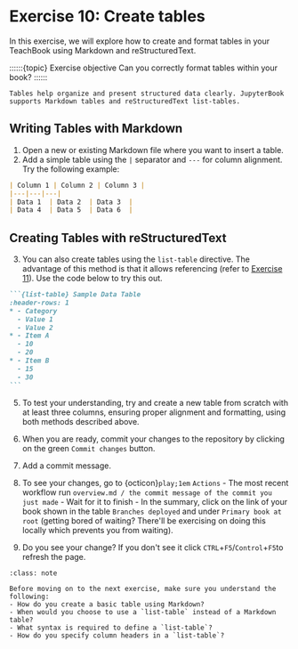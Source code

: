 # Exercise 10: Create tables

In this exercise, we will explore how to create and format tables in your TeachBook using Markdown and reStructuredText.

::::::{topic} Exercise objective
Can you correctly format tables within your book?
::::::

```{tip}
Tables help organize and present structured data clearly. JupyterBook supports Markdown tables and reStructuredText list-tables.
```

## Writing Tables with Markdown

1. Open a new or existing Markdown file where you want to insert a table.
2. Add a simple table using the `|` separator and `---` for column alignment. Try the following example:

```md
| Column 1 | Column 2 | Column 3 |
|---|---|---|
| Data 1  | Data 2  | Data 3  |
| Data 4  | Data 5  | Data 6  |
```

## Creating Tables with reStructuredText

3. You can also create tables using the `list-table` directive. The advantage of this method is that it allows referencing (refer to [Exercise 11](011.md)). Use the code below to try this out.

````md
```{list-table} Sample Data Table
:header-rows: 1
* - Category
  - Value 1
  - Value 2
* - Item A
  - 10
  - 20
* - Item B
  - 15
  - 30
```
````

5. To test your understanding, try and create a new table from scratch with at least three columns, ensuring proper alignment and formatting, using both methods described above. 

6. When you are ready, commit your changes to the repository by clicking on the green `Commit changes` button.

7. Add a commit message.

8. To see your changes, go to {octicon}`play;1em` `Actions` - The most recent workflow run `overview.md / the commit message of the commit you just made` - Wait for it to finish - In the summary, click on the link of your book shown in the table `Branches deployed` and under `Primary book at root` (getting bored of waiting? There'll be exercising on doing this locally which prevents you from waiting).

9. Do you see your change? If you don't see it click `CTRL`+`F5`/`Control`+`F5`to refresh the page.



```{admonition} Check your understanding
:class: note

Before moving on to the next exercise, make sure you understand the following:
- How do you create a basic table using Markdown? 
- When would you choose to use a `list-table` instead of a Markdown table?
- What syntax is required to define a `list-table`?  
- How do you specify column headers in a `list-table`?  
```

